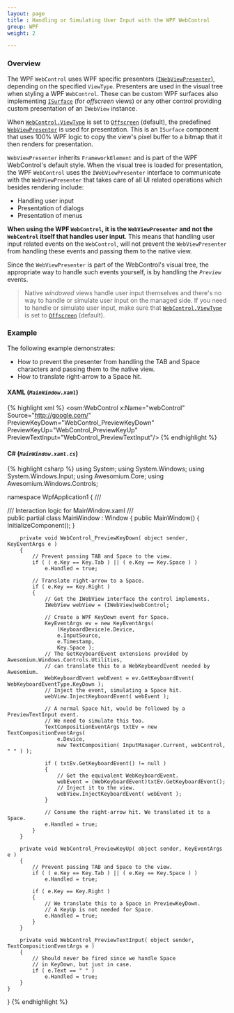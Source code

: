 ```yaml
---
layout: page
title : Handling or Simulating User Input with the WPF WebControl
group: WPF
weight: 2

---
```


### Overview

The WPF `WebControl` uses WPF specific presenters ([`IWebViewPresenter`](http://docs.awesomium.net/?tc=T_Awesomium_Core_IWebViewPresenter)), depending on the specified `ViewType`. Presenters are used in the visual tree when styling a WPF `WebControl`. These can be custom WPF surfaces also implementing [`ISurface`](http://docs.awesomium.net/?tc=T_Awesomium_Core_ISurface) (for *offscreen* views) or any other control providing custom presentation of an `IWebView` instance.

When [`WebControl.ViewType`](http://docs.awesomium.net/?tc=P_Awesomium_Windows_Controls_WebControl_ViewType) is set to [`Offscreen`](http://docs.awesomium.net/?tc=T_Awesomium_Core_WebViewType) (default), the predefined [`WebViewPresenter`](http://docs.awesomium.net/?tc=T_Awesomium_Windows_Controls_WebViewPresenter) is used for presentation. This is an `ISurface` component that uses 100% WPF logic to copy the view's pixel buffer to a bitmap that it then renders for presentation.

`WebViewPresenter` inherits `FrameworkElement` and is part of the WPF WebControl's default style. When the visual tree is loaded for presentation, the WPF `WebControl` uses  the `IWebViewPresenter` interface to communicate with the `WebViewPresenter` that takes care of all UI related operations which besides rendering include:

* Handling user input
* Presentation of dialogs
* Presentation of menus

**When using the WPF `WebControl`, it is the `WebViewPresenter` and not the `WebControl` itself that handles user input**. This means that handling user input related events on the `WebControl`, will not prevent the `WebViewPresenter` from handling these events and passing them to the native view.

Since the `WebViewPresenter` is part of the WebControl's visual tree, the appropriate way to handle such events yourself, is by handling the *`Preview`* events.

> Native *windowed* views handle user input themselves and there's no way to handle or simulate user input on the managed side. If you need to handle or simulate user input, make sure that [`WebControl.ViewType`](http://docs.awesomium.net/?tc=P_Awesomium_Windows_Controls_WebControl_ViewType) is set to [`Offscreen`](http://docs.awesomium.net/?tc=T_Awesomium_Core_WebViewType) (default).

### Example

The following example demonstrates:

* How to prevent the presenter from handling the TAB and Space characters and passing them to the native view. 
* How to translate right-arrow to a Space hit.

#### XAML (*`MainWindow.xaml`*)

{% highlight xml %}
<Window 
    x:Class="WpfApplication1.MainWindow" 
    xmlns="http://schemas.microsoft.com/winfx/2006/xaml/presentation" 
    xmlns:x="http://schemas.microsoft.com/winfx/2006/xaml" 
    xmlns:osm="http://schemas.awesomium.com/winfx" 
    Title="MainWindow" 
    Height="480" 
    Width="640">
    <Grid>
        <osm:WebControl
            x:Name="webControl"
            Source="http://google.com/" 
            PreviewKeyDown="WebControl_PreviewKeyDown" 
            PreviewKeyUp="WebControl_PreviewKeyUp" 
            PreviewTextInput="WebControl_PreviewTextInput"/>
    </Grid>
</Window>
{% endhighlight %}

#### C#  (*`MainWindow.xaml.cs`*)

{% highlight csharp %}
using System;
using System.Windows;
using System.Windows.Input;
using Awesomium.Core;
using Awesomium.Windows.Controls;

namespace WpfApplication1
{
    /// <summary>
    /// Interaction logic for MainWindow.xaml
    /// </summary>
    public partial class MainWindow : Window
    {
        public MainWindow()
        {
            InitializeComponent();
        }

        private void WebControl_PreviewKeyDown( object sender, KeyEventArgs e )
        {
            // Prevent passing TAB and Space to the view.
            if ( ( e.Key == Key.Tab ) || ( e.Key == Key.Space ) )
                e.Handled = true;

            // Translate right-arrow to a Space.
            if ( e.Key == Key.Right )
            {
                // Get the IWebView interface the control implements.
                IWebView webView = (IWebView)webControl;

                // Create a WPF KeyDown event for Space.
                KeyEventArgs ev = new KeyEventArgs( 
                    (KeyboardDevice)e.Device, 
                    e.InputSource, 
                    e.Timestamp, 
                    Key.Space );
                // The GetKeyboardEvent extensions provided by Awesomium.Windows.Controls.Utilities,
                // can translate this to a WebKeyboardEvent needed by Awesomium.
                WebKeyboardEvent webEvent = ev.GetKeyboardEvent( WebKeyboardEventType.KeyDown );
                // Inject the event, simulating a Space hit.
                webView.InjectKeyboardEvent( webEvent );

                // A normal Space hit, would be followed by a PreviewTextInput event.
                // We need to simulate this too.
                TextCompositionEventArgs txtEv = new TextCompositionEventArgs( 
                    e.Device, 
                    new TextComposition( InputManager.Current, webControl, " " ) );

                if ( txtEv.GetKeyboardEvent() != null )
                {
                    // Get the equivalent WebKeyboardEvent.
                    webEvent = (WebKeyboardEvent)txtEv.GetKeyboardEvent();
                    // Inject it to the view.
                    webView.InjectKeyboardEvent( webEvent );
                }

                // Consume the right-arrow hit. We translated it to a Space.
                e.Handled = true;
            }
        }

        private void WebControl_PreviewKeyUp( object sender, KeyEventArgs e )
        {
            // Prevent passing TAB and Space to the view.
            if ( ( e.Key == Key.Tab ) || ( e.Key == Key.Space ) )
                e.Handled = true;

            if ( e.Key == Key.Right )
            {
                // We translate this to a Space in PreviewKeyDown.
                // A KeyUp is not needed for Space.
                e.Handled = true;
            }
        }

        private void WebControl_PreviewTextInput( object sender, TextCompositionEventArgs e )
        {
            // Should never be fired since we handle Space
            // in KeyDown, but just in case.
            if ( e.Text == " " )
                e.Handled = true;
        }
    }
}
{% endhighlight %}

